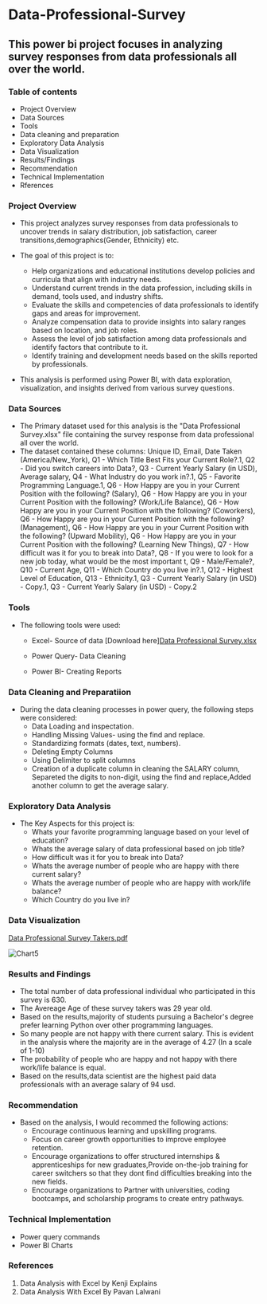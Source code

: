 # Data-Professional-Survey
## This power bi project focuses in analyzing survey responses from data professionals all over the world.
### Table of contents
- Project Overview
- Data Sources
- Tools
- Data cleaning and preparation
- Exploratory Data Analysis
- Data Visualization
- Results/Findings
- Recommendation
- Technical Implementation
- Rferences

### Project Overview
- This project analyzes survey responses from data professionals to uncover trends in salary distribution, job satisfaction, career transitions,demographics(Gender, Ethnicity) etc. 
- The goal of this project is to:
  - Help organizations and educational institutions develop policies and curricula that align with industry needs.
  - Understand current trends in the data profession, including skills in demand, tools used, and industry shifts.
  - Evaluate the skills and competencies of data professionals to identify gaps and areas for improvement.
  - Analyze compensation data to provide insights into salary ranges based on location, and job roles.
  - Assess the level of job satisfaction among data professionals and identify factors that contribute to it.
  - Identify training and development needs based on the skills reported by professionals.
 
 
- This analysis is performed using Power BI, with data exploration, visualization, and insights derived from various survey questions.

### Data Sources
- The Primary dataset used for this analysis is the "Data Professional Survey.xlsx" file containing the survey response from data professional all over the world.
- The dataset contained these columns:
Unique ID,	Email,	Date Taken (America/New_York), Q1 - Which Title Best Fits your Current Role?.1, Q2 - Did you switch careers into Data?,
Q3 - Current Yearly Salary (in USD), Average salary,	Q4 - What Industry do you work in?.1,
Q5 - Favorite Programming Language.1, Q6 - How Happy are you in your Current Position with the following? (Salary),
Q6 - How Happy are you in your Current Position with the following? (Work/Life Balance),	Q6 - How Happy are you in your Current Position with the following? (Coworkers),	Q6 - How Happy are you in your Current Position with the following? (Management),	Q6 - How Happy are you in your Current Position with the following? (Upward Mobility),	Q6 - How Happy are you in your Current Position with the following? (Learning New Things),	Q7 - How difficult was it for you to break into Data?,	Q8 - If you were to look for a new job today, what would be the most important t,	Q9 - Male/Female?,	Q10 - Current Age,	Q11 - Which Country do you live in?.1,	Q12 - Highest Level of Education,	Q13 - Ethnicity.1,	Q3 - Current Yearly Salary (in USD) - Copy.1,	Q3 - Current Yearly Salary (in USD) - Copy.2

### Tools
- The following tools were used:
    - Excel- Source of data [Download here][Data Professional Survey.xlsx](https://github.com/user-attachments/files/18940838/Data.Professional.Survey.xlsx)

    - Power Query- Data Cleaning
    - Power BI- Creating Reports
    
### Data Cleaning and Preparatiion
- During the data cleaning processes in power query, the following steps were considered:
   - Data Loading and inspectation.
   - Handling Missing Values- using the find and replace.
   - Standardizing formats (dates, text, numbers).
   - Deleting Empty Columns
   - Using Delimiter to split columns
   - Creation of a duplicate column in cleaning the SALARY column, Separeted the digits to non-digit, using the find and replace,Added another column to get the average 
     salary. 

### Exploratory Data Analysis
 - The Key Aspects for this project is:
    - Whats your favorite programming language based on your level of education?
    - Whats the average salary of data professional based on job title?
    - How difficult was it for you to break into Data?
    - Whats the average number of people who are happy with there current salary?
    - Whats the average number of people who are happy with work/life balance?
    - Which Country do you live in?

  
  ### Data Visualization

[Data Professional Survey Takers.pdf](https://github.com/user-attachments/files/18943018/Data.Professional.Survey.Takers.pdf)







![Chart5](https://github.com/user-attachments/assets/76bf8c04-5668-40ba-bffb-5c7e66cadfd3)





### Results and Findings
- The total number of data professional individual who participated in this survey is 630.
- The Avereage Age of these survey takers was 29 year old.
- Based on the results,majority of students pursuing a Bachelor's degree prefer learning Python over other programming languages.
- So many people are not happy with there current salary. This is evident in the analysis where the majority are in the average of 4.27 (In a scale of 1-10)
- The probability of people who are happy and not happy with there work/life balance is equal.
- Based on the results,data scientist are the highest paid data professionals with an average salary of 94 usd.
  

### Recommendation
- Based on the analysis, I would recommed the following actions:
    - Encourage continuous learning and upskilling programs.
    - Focus on career growth opportunities to improve employee retention.
    - Encourage organizations to offer structured internships & apprenticeships for new graduates,Provide on-the-job training for career switchers so that they dont find 
      difficulties breaking into the new fields.
    - Encourage organizations to Partner with universities, coding bootcamps, and scholarship programs to create entry pathways.

### Technical Implementation
- Power query commands
- Power BI Charts

### References
1. Data Analysis with Excel by Kenji Explains
2. Data Analysis With Excel By Pavan Lalwani  










  
   



